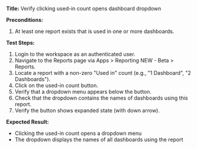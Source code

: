 **Title:** Verify clicking used-in count opens dashboard dropdown

**Preconditions:**
  1. At least one report exists that is used in one or more dashboards.

**Test Steps:**
  1. Login to the workspace as an authenticated user.
  2. Navigate to the Reports page via Apps > Reporting NEW - Beta > Reports.
  3. Locate a report with a non-zero "Used in" count (e.g., "1 Dashboard", "2 Dashboards").
  4. Click on the used-in count button.
  5. Verify that a dropdown menu appears below the button.
  6. Check that the dropdown contains the names of dashboards using this report.
  7. Verify the button shows expanded state (with down arrow).

**Expected Result:**
* Clicking the used-in count opens a dropdown menu
* The dropdown displays the names of all dashboards using the report